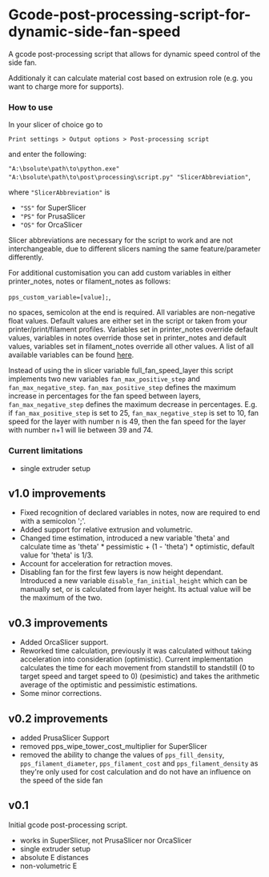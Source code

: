 # Gcode-post-processing-script-for-dynamic-side-fan-speed
A gcode post-processing script that allows for dynamic speed control of the side fan.

Additionaly it can calculate material cost based on extrusion role (e.g. you want to charge more for supports).

### How to use
In your slicer of choice go to

`Print settings > Output options > Post-processing script`

and enter the following:

`"A:\bsolute\path\to\python.exe" "A:\bsolute\path\to\post\processing\script.py" "SlicerAbbreviation"`,

where `"SlicerAbbreviation"` is
- `"SS"` for SuperSlicer
- `"PS"` for PrusaSlicer
- `"OS"` for OrcaSlicer

Slicer abbreviations are necessary for the script to work and are not interchangeable, due to different slicers naming the same feature/parameter differently.

For additional customisation you can add custom variables in either printer_notes, notes or filament_notes as follows:

`pps_custom_variable=[value];`,

no spaces, semicolon at the end is required. All variables are non-negative float values. Default values are either set in the script or taken from your printer/print/filament profiles. Variables set in printer_notes override default values, variables in notes override those set in printer_notes and default values, variables set in filament_notes override all other values. A list of all available variables can be found [here](https://github.com/Nbeknel/Slic3r-Post-processing-scripts/wiki).

Instead of using the in slicer variable full_fan_speed_layer this script implements two new variables `fan_max_positive_step` and `fan_max_negative_step`. `fan_max_positive_step` defines the maximum increase in percentages for the fan speed between layers, `fan_max_negative_step` defines the maximum decrease in percentages. E.g. if `fan_max_positive_step` is set to 25, `fan_max_negative_step` is set to 10, fan speed for the layer with number n is 49, then the fan speed for the layer with number n+1 will lie between 39 and 74.

### Current limitations
- single extruder setup

## v1.0 improvements
- Fixed recognition of declared variables in notes, now are required to end with a semicolon ';'.
- Added support for relative extrusion and volumetric.
- Changed time estimation, introduced a new variable 'theta' and calculate time as 'theta' * pessimistic + (1 - 'theta') * optimistic, default value for 'theta' is 1/3.
- Account for acceleration for retraction moves.
- Disabling fan for the first few layers is now height dependant. Introduced a new variable `disable_fan_initial_height` which can be manually set, or is calculated from layer height. Its actual value will be the maximum of the two.

## v0.3 improvements
- Added OrcaSlicer support.
- Reworked time calculation, previously it was calculated without taking acceleration into consideration (optimistic). Current implementation calculates the time for each movement from standstill to standstill (0 to target speed and target speed to 0) (pesimistic) and takes the arithmetic average of the optimistic and pessimistic estimations.
- Some minor corrections.

## v0.2 improvements
- added PrusaSlicer Support
- removed pps_wipe_tower_cost_multiplier for SuperSlicer
- removed the ability to change the values of `pps_fill_density`, `pps_filament_diameter`, `pps_filament_cost` and `pps_filament_density` as they're only used for cost calculation and do not have an influence on the speed of the side fan

## v0.1
Initial gcode post-processing script.
- works in SuperSlicer, not PrusaSlicer nor OrcaSlicer
- single extruder setup
- absolute E distances
- non-volumetric E
